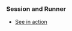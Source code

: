 ### Session and Runner
- [See in action](https://colab.research.google.com/drive/1PjOCempn984nXBzkqQlvM6B_f4QTx2po#scrollTo=C0iiv2jU8i-p)
